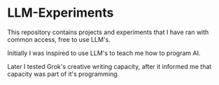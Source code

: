 # LLM-Experiments
This repository contains projects and experiments that I have ran with common access, free to use LLM's.

Initially I was inspired to use LLM's to teach me how to program AI.

Later I tested Grok's creative writing capacity, after it informed me that capacity was part of it's programming.
